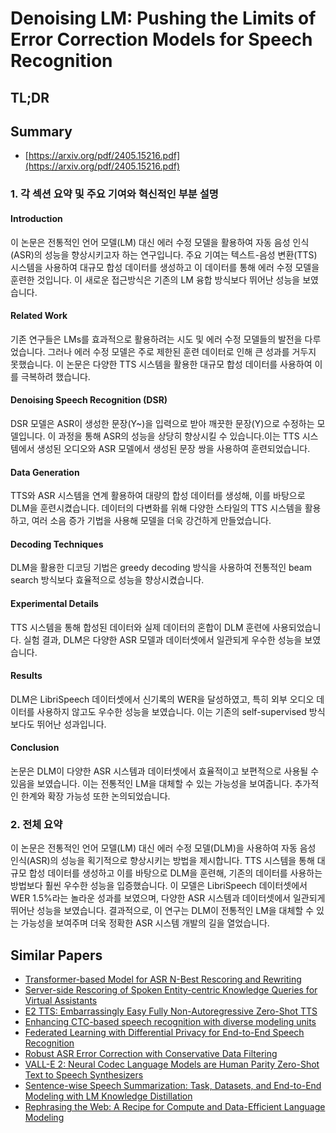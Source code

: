 # Denoising LM: Pushing the Limits of Error Correction Models for Speech Recognition
## TL;DR
## Summary
- [https://arxiv.org/pdf/2405.15216.pdf](https://arxiv.org/pdf/2405.15216.pdf)

### 1. 각 섹션 요약 및 주요 기여와 혁신적인 부분 설명

#### Introduction
이 논문은 전통적인 언어 모델(LM) 대신 에러 수정 모델을 활용하여 자동 음성 인식(ASR)의 성능을 향상시키고자 하는 연구입니다. 주요 기여는 텍스트-음성 변환(TTS) 시스템을 사용하여 대규모 합성 데이터를 생성하고 이 데이터를 통해 에러 수정 모델을 훈련한 것입니다. 이 새로운 접근방식은 기존의 LM 융합 방식보다 뛰어난 성능을 보였습니다.

#### Related Work
기존 연구들은 LMs를 효과적으로 활용하려는 시도 및 에러 수정 모델들의 발전을 다루었습니다. 그러나 에러 수정 모델은 주로 제한된 훈련 데이터로 인해 큰 성과를 거두지 못했습니다. 이 논문은 다양한 TTS 시스템을 활용한 대규모 합성 데이터를 사용하여 이를 극복하려 했습니다.

#### Denoising Speech Recognition (DSR)
DSR 모델은 ASR이 생성한 문장(Y~)을 입력으로 받아 깨끗한 문장(Y)으로 수정하는 모델입니다. 이 과정을 통해 ASR의 성능을 상당히 향상시킬 수 있습니다.이는 TTS 시스템에서 생성된 오디오와 ASR 모델에서 생성된 문장 쌍을 사용하여 훈련되었습니다.

#### Data Generation
TTS와 ASR 시스템을 연계 활용하여 대량의 합성 데이터를 생성해, 이를 바탕으로 DLM을 훈련시켰습니다. 데이터의 다변화를 위해 다양한 스타일의 TTS 시스템을 활용하고, 여러 소음 증가 기법을 사용해 모델을 더욱 강건하게 만들었습니다.

#### Decoding Techniques
DLM을 활용한 디코딩 기법은 greedy decoding 방식을 사용하여 전통적인 beam search 방식보다 효율적으로 성능을 향상시켰습니다.

#### Experimental Details
TTS 시스템을 통해 합성된 데이터와 실제 데이터의 혼합이 DLM 훈련에 사용되었습니다. 실험 결과, DLM은 다양한 ASR 모델과 데이터셋에서 일관되게 우수한 성능을 보였습니다.

#### Results
DLM은 LibriSpeech 데이터셋에서 신기록의 WER을 달성하였고, 특히 외부 오디오 데이터를 사용하지 않고도 우수한 성능을 보였습니다. 이는 기존의 self-supervised 방식보다도 뛰어난 성과입니다.

#### Conclusion
논문은 DLM이 다양한 ASR 시스템과 데이터셋에서 효율적이고 보편적으로 사용될 수 있음을 보였습니다. 이는 전통적인 LM을 대체할 수 있는 가능성을 보여줍니다. 추가적인 한계와 확장 가능성 또한 논의되었습니다.

### 2. 전체 요약
이 논문은 전통적인 언어 모델(LM) 대신 에러 수정 모델(DLM)을 사용하여 자동 음성 인식(ASR)의 성능을 획기적으로 향상시키는 방법을 제시합니다. TTS 시스템을 통해 대규모 합성 데이터를 생성하고 이를 바탕으로 DLM을 훈련해, 기존의 데이터를 사용하는 방법보다 훨씬 우수한 성능을 입증했습니다. 이 모델은 LibriSpeech 데이터셋에서 WER 1.5%라는 놀라운 성과를 보였으며, 다양한 ASR 시스템과 데이터셋에서 일관되게 뛰어난 성능을 보였습니다. 결과적으로, 이 연구는 DLM이 전통적인 LM을 대체할 수 있는 가능성을 보여주며 더욱 정확한 ASR 시스템 개발의 길을 열었습니다.

## Similar Papers
- [Transformer-based Model for ASR N-Best Rescoring and Rewriting](2406.08207.md)
- [Server-side Rescoring of Spoken Entity-centric Knowledge Queries for Virtual Assistants](2311.01398.md)
- [E2 TTS: Embarrassingly Easy Fully Non-Autoregressive Zero-Shot TTS](2406.18009.md)
- [Enhancing CTC-based speech recognition with diverse modeling units](2406.03274.md)
- [Federated Learning with Differential Privacy for End-to-End Speech Recognition](2310.00098.md)
- [Robust ASR Error Correction with Conservative Data Filtering](2407.13300.md)
- [VALL-E 2: Neural Codec Language Models are Human Parity Zero-Shot Text to Speech Synthesizers](2406.05370.md)
- [Sentence-wise Speech Summarization: Task, Datasets, and End-to-End Modeling with LM Knowledge Distillation](2408.00205.md)
- [Rephrasing the Web: A Recipe for Compute and Data-Efficient Language Modeling](2401.16380.md)
